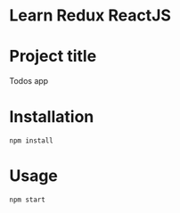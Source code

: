 # Learn Redux ReactJS
# Project title
Todos app

# Installation
```
npm install
```

# Usage
```
npm start
```